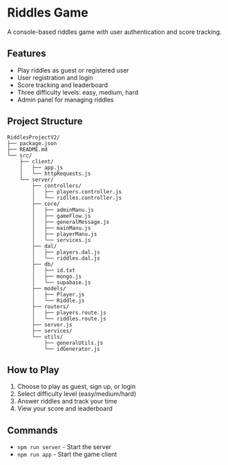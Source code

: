 # Riddles Game

A console-based riddles game with user authentication and score tracking.

## Features

- Play riddles as guest or registered user
- User registration and login
- Score tracking and leaderboard
- Three difficulty levels: easy, medium, hard
- Admin panel for managing riddles

## Project Structure

```
RiddlesProjectV2/
├── package.json
├── README.md
└── src/
    ├── client/
    │   ├── app.js
    │   └── httpRequests.js
    └── server/
        ├── controllers/
        │   ├── players.controller.js
        │   └── ridlles.controller.js
        ├── core/
        │   ├── adminManu.js
        │   ├── gameFlow.js
        │   ├── generalMessage.js
        │   ├── mainManu.js
        │   ├── playerManu.js
        │   └── services.js
        ├── dal/
        │   ├── players.dal.js
        │   └── riddles.dal.js
        ├── db/
        │   ├── id.txt
        │   ├── mongo.js
        │   └── supabase.js
        ├── models/
        │   ├── Player.js
        │   └── Riddle.js
        ├── routers/
        │   ├── players.route.js
        │   └── riddles.route.js
        ├── server.js
        ├── services/
        └── utils/
            ├── generalUtils.js
            └── idGenerator.js
```

## How to Play

1. Choose to play as guest, sign up, or login
2. Select difficulty level (easy/medium/hard)
3. Answer riddles and track your time
4. View your score and leaderboard

## Commands

- `npm run server` - Start the server
- `npm run app` - Start the game client
